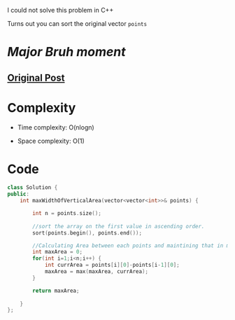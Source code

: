 I could not solve this problem in C++  

Turns out you can sort the original vector ```points```

# ***Major Bruh moment***

## [Original Post](https://leetcode.com/problems/widest-vertical-area-between-two-points-containing-no-points/solutions/4433492/simple-clean-solution-with-explanation-t-c-o-nlogn-s-c-o-1/)

# Complexity

- Time complexity: O(nlogn)

- Space complexity: O(1)

# Code

```C++ []
class Solution {
public:
    int maxWidthOfVerticalArea(vector<vector<int>>& points) {

        int n = points.size();
        
        //sort the array on the first value in ascending order.
        sort(points.begin(), points.end());

        //Calculating Area between each points and maintining that in maxArea
        int maxArea = 0;
        for(int i=1;i<n;i++) {
            int currArea = points[i][0]-points[i-1][0];
            maxArea = max(maxArea, currArea);
        }

        return maxArea;
        
    }
};
```
